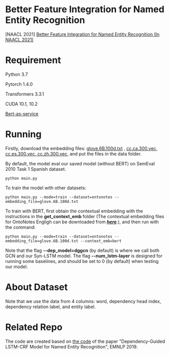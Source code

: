 # Better Feature Integration for Named Entity Recognition

[NAACL 2021] [Better Feature Integration for Named Entity Recognition (In NAACL 2021)](https://arxiv.org/abs/2104.05316)

# Requirement
Python 3.7

Pytorch 1.4.0

Transformers 3.3.1

CUDA 10.1, 10.2

[Bert-as-service](https://github.com/hanxiao/bert-as-service)


# Running   

Firstly, download the embedding files: [glove.6B.100d.txt](https://nlp.stanford.edu/projects/glove/) , [cc.ca.300.vec, cc.es.300.vec, cc.zh.300.vec](https://fasttext.cc/docs/en/crawl-vectors.html), and put the files in the data folder.

By default, the model eval our saved model (without BERT) on SemEval 2010 Task 1 Spanish dataset.  

```
python main.py  
```

To train the model with other datasets:    
```
python main.py --mode=train --dataset=ontonotes --embedding_file=glove.6B.100d.txt
```

To train with BERT, first obtain the contextual embedding with the instructions in the **get_context_emb** folder (The contextual embedding files for OntoNotes Engligh can be downloaded from [***here***](https://drive.google.com/drive/folders/1Eh3RR7QDmrjUhY6MCy7QlAcXPQrRC7Fy).), and then run with the command:
```
python main.py --mode=train --dataset=ontonotes --embedding_file=glove.6B.100d.txt --context_emb=bert 
```

Note that the flag **--dep_model=dggcn** (by default) is where we call both GCN and our Syn-LSTM model. The flag **--num_lstm-layer** is designed for running some baselines, and should be set to 0 (by default) when testing our model. 

# About Dataset

Note that we use the data from 4 columns: word, dependency head index, dependency relation label, and entity label.


# Related Repo
The code are created based on [the code](https://github.com/allanj/ner_with_dependency) of the paper "Dependency-Guided LSTM-CRF Model for Named Entity Recognition", EMNLP 2019.



